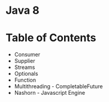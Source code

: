 # Java 8

# Table of Contents

* Consumer
* Supplier
* Streams
* Optionals
* Function
* Multithreading - CompletableFuture
* Nashorn - Javascript Engine
